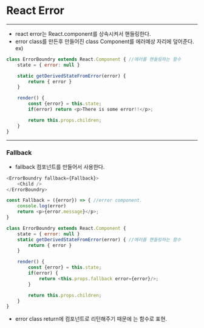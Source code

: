 # React Error
- - -

- react error는 React.component를 상속시켜서 핸들링한다.
- error class를 만든후 만들어진 class Component를 에러예상 자리에 덮어준다.
ex) <ErrorBoundry><Child /></ErrorBoundry>

```javascript
class ErrorBoundry extends React.Component { //에러를 핸들링하는 함수
    state = { error: null }

    static getDerivedStateFromError(error) {
        return { error }
    }

    render() {
        const {error} = this.state;
        if(error) return <p>There is some error!!</p>;

        return this.props.children;
    }
}
```

- - -
### Fallback
- fallback 컴포넌트를 만들어서 사용한다.

```javascript
<ErrorBoundry fallback={Fallback}>   
    <Child />   
</ErrorBoundry>

const Fallback = ({error}) => { //error component.
    console.log(error)
    return <p>{error.message}</p>;
}

class ErrorBoundry extends React.Component {
    state = { error: null }
    static getDerivedStateFromError(error) { //에러를 핸들링하는 함수
        return { error }
    }

    render() {
        const {error} = this.state;
        if(error) {
            return <this.props.fallback error={error}/>;
        }

        return this.props.children;
    }
}
```
- error class return에 컴포넌트로 리턴해주기 때문에 <ErrorBoundry fallback={Fallback}> 는 함수로 표현.